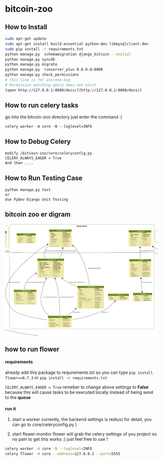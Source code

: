 # bitcoin-zoo

## How to Install

```sh
sudo apt-get update
sudo apt-get install build-essential python-dev libmysqlclient-dev
sudo pip install -r requirements.txt
python manage.py  schemamigration django_bitcoin --initial
python manage.py syncdb
python manage.py migrate
python manage.py  runserver_plus 0.0.0.0:8000
python manage.py check_permissions
# this line is for userena bug
# Permission matching query does not exist
[open http://127.0.0.1:8000/docs/](http://127.0.0.1:8000/docs/)
```

## How to run celery tasks

go into the bitcoin-zoo directory
just enter the command :)

```
celery worker -A core -B --loglevel=INFO

```

## How to Debug Celery

```
modify /bitcoin-zoo/core/celeryconfig.py
CELERY_ALWAYS_EAGER = True
And then ....
```
## How to Run Testing Case

```
python manage.py test
or
Use PyDev Django Unit Testing

```

## bitcoin zoo er digram
![image](./er_digram.png)


## how to run flower

#### requirements

already add this package to requirements.txt so you can type
`pip install flower==0.7.3` or `pip install -r requirements.txt`

`CELERY_ALWAYS_EAGER = True`
remeber to change above settings to **False** because this will cause tasks to be executed
locally instead of being send to the **queue**

#### run it

1. start a worker
currently, the backend settings is redius( for detail, you can go to core/celeryconfig.py )

2. start flower monitor
flower will grab the celery settings of you project so no pain to get this works :) just feel free to use !

```sh
celery worker -A core -B --loglevel=INFO
celery flower -A core --address=127.0.0.1 --port=5555
```